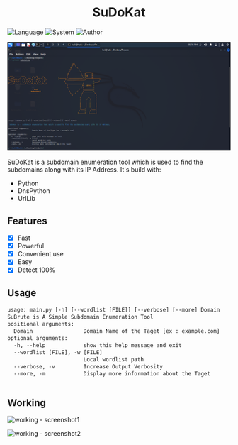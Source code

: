 <h1 align="center"> SuDoKat </h1>

![Language](https://img.shields.io/badge/Language-Python-pink.svg)
![System](https://img.shields.io/badge/System-Linux-red)
![Author](https://img.shields.io/badge/Author-Anuj-yellow)

![](usage-SuDoKat.png)

SuDoKat is a subdomain enumeration tool which is used to find the subdomains along with its IP Address. It's build with:
- Python
- DnsPython
- UrlLib

## Features
- [x] Fast
- [x] Powerful
- [x] Convenient use
- [x] Easy
- [x] Detect 100%

## Usage

```
usage: main.py [-h] [--wordlist [FILE]] [--verbose] [--more] Domain
SuBrute is A Simple Subdomain Enumeration Tool 
positional arguments:
  Domain                Domain Name of the Taget [ex : example.com]
optional arguments:
  -h, --help            show this help message and exit
  --wordlist [FILE], -w [FILE]
                        Local wordlist path
  --verbose, -v         Increase Output Verbosity
  --more, -m            Display more information about the Taget
  
```

## Working


![working - screenshot1](https://user-images.githubusercontent.com/77694789/189346809-ff89a5cd-72a4-41f1-84aa-93cfe57ffe8d.png)


![working - screenshot2](https://user-images.githubusercontent.com/77694789/189346886-ea852881-42ec-43a2-a23f-4f3b4076a714.png)




